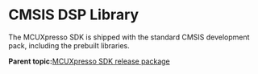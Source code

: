 # CMSIS DSP Library

The MCUXpresso SDK is shipped with the standard CMSIS development pack, including the prebuilt libraries.

**Parent topic:**[MCUXpresso SDK release package](../topics/mcuxpresso_sdk_release_package.md)

